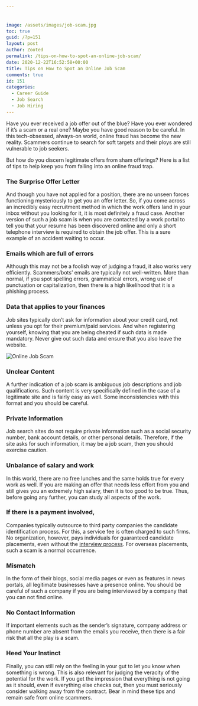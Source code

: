 ```yaml
---


image: /assets/images/job-scam.jpg
toc: true
guid: /?p=151
layout: post
author: Zooted
permalink: /tips-on-how-to-spot-an-online-job-scam/
date: 2020-12-22T16:52:58+00:00
title: Tips on How to Spot an Online Job Scam
comments: true
id: 151
categories:
  - Career Guide
  - Job Search
  - Job Hiring
---
```

Have you ever received a job offer out of the blue? Have you ever wondered if it&#8217;s a scam or a real one? Maybe you have good reason to be careful. In this tech-obsessed, always-on world, online fraud has become the new reality. Scammers continue to search for soft targets and their ploys are still vulnerable to job seekers.

But how do you discern legitimate offers from sham offerings? Here is a list of tips to help keep you from falling into an online fraud trap.

### The Surprise Offer Letter

And though you have not applied for a position, there are no unseen forces functioning mysteriously to get you an offer letter. So, if you come across an incredibly easy recruitment method in which the work offers land in your inbox without you looking for it, it is most definitely a fraud case. Another version of such a job scam is when you are contacted by a work portal to tell you that your resume has been discovered online and only a short telephone interview is required to obtain the job offer. This is a sure example of an accident waiting to occur.

### Emails which are full of errors

Although this may not be a foolish way of judging a fraud, it also works very efficiently. Scammers/bots&#8217; emails are typically not well-written. More than normal, if you spot spelling errors, grammatical errors, wrong use of punctuation or capitalization, then there is a high likelihood that it is a phishing process.

### Data that applies to your finances

Job sites typically don&#8217;t ask for information about your credit card, not unless you opt for their premium/paid services. And when registering yourself, knowing that you are being cheated if such data is made mandatory. Never give out such data and ensure that you also leave the website. 

<img loading="lazy" width="768" height="432" src="/wp-content/uploads/2020/12/scam-alert-768x432-1.jpg" alt="Online Job Scam" class="wp-image-152" srcset="/wp-content/uploads/2020/12/scam-alert-768x432-1.jpg 768w, /wp-content/uploads/2020/12/scam-alert-768x432-1-300x169.jpg 300w" sizes="(max-width: 768px) 100vw, 768px" />  

### Unclear Content

A further indication of a job scam is ambiguous job descriptions and job qualifications. Such content is very specifically defined in the case of a legitimate site and is fairly easy as well. Some inconsistencies with this format and you should be careful.

### Private Information

Job search sites do not require private information such as a social security number, bank account details, or other personal details. Therefore, if the site asks for such information, it may be a job scam, then you should exercise caution.

### Unbalance of salary and work

In this world, there are no free lunches and the same holds true for every work as well. If you are making an offer that needs less effort from you and still gives you an extremely high salary, then it is too good to be true. Thus, before going any further, you can study all aspects of the work.

### If there is a payment involved,

Companies typically outsource to third party companies the candidate identification process. For this, a service fee is often charged to such firms. No organization, however, pays individuals for guaranteed candidate placements, even without the [interview process](/what-to-expect-in-a-final-job-interview/). For overseas placements, such a scam is a normal occurrence.

### Mismatch

In the form of their blogs, social media pages or even as features in news portals, all legitimate businesses have a presence online. You should be careful of such a company if you are being interviewed by a company that you can not find online.

### No Contact Information

If important elements such as the sender&#8217;s signature, company address or phone number are absent from the emails you receive, then there is a fair risk that all the play is a scam.

### Heed Your Instinct

Finally, you can still rely on the feeling in your gut to let you know when something is wrong. This is also relevant for judging the veracity of the potential for the work. If you get the impression that everything is not going as it should, even if everything else checks out, then you must seriously consider walking away from the contract. Bear in mind these tips and remain safe from online scammers.
 